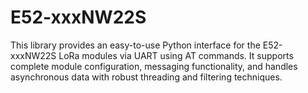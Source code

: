 # E52-xxxNW22S
This library provides an easy-to-use Python interface for the E52-xxxNW22S  LoRa modules via UART using AT commands. It supports complete module configuration,  messaging functionality, and handles asynchronous data with robust threading  and filtering techniques.
